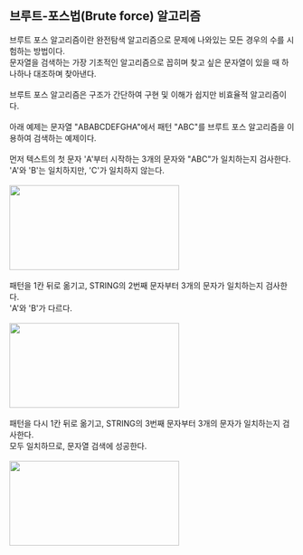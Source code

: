 ## 브루트-포스법(Brute force) 알고리즘
브루트 포스 알고리즘이란 완전탐색 알고리즘으로 문제에 나와있는 모든 경우의 수를 시험하는 방법이다.
<br>
문자열을 검색하는 가장 기초적인 알고리즘으로 꼽히며 찾고 싶은 문자열이 있을 때 하나하나 대조하며 찾아낸다.
<br>
<br>
브루트 포스 알고리즘은 구조가 간단하여 구현 및 이해가 쉽지만 비효율적 알고리즘이다.
<br>
<br>
아래 예제는 문자열 "ABABCDEFGHA"에서 패턴 "ABC"를 브루트 포스 알고리즘을 이용하여 검색하는 예제이다.
<br>
<br>
먼저 텍스트의 첫 문자 'A'부터 시작하는 3개의 문자와 "ABC"가 일치하는지 검사한다.
<br>
'A'와 'B'는 일치하지만, 'C'가 일치하지 않는다.
<br>
<br>
<img src="https://user-images.githubusercontent.com/87363461/201604672-cd3b2c13-9af6-4499-8b74-3b2071a25dce.JPG" width="300" height="150">
<br>
<br>
패턴을 1칸 뒤로 옮기고, STRING의 2번째 문자부터 3개의 문자가 일치하는지 검사한다.
<br>
'A'와 'B'가 다르다.
<br>
<br>
<img src="https://user-images.githubusercontent.com/87363461/201604958-9ab98b1a-8662-4f2b-98cc-5c7012bb2002.JPG" width="300" height="150">
<br>
<br>
패턴을 다시 1칸 뒤로 옮기고, STRING의 3번째 문자부터 3개의 문자가 일치하는지 검사한다.
<br>
모두 일치하므로, 문자열 검색에 성공한다.
<br>
<br>
<img src="https://user-images.githubusercontent.com/87363461/201605838-5adb11cf-3f8f-4747-b9a0-76959dfd03c6.JPG" width="300" height="150">
<br>
<br>
